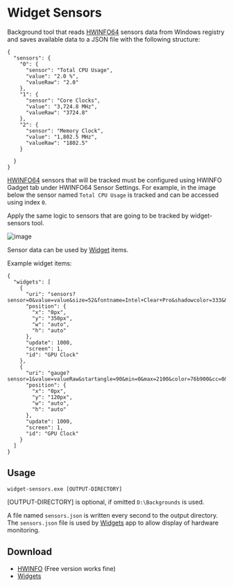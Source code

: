# Widget Sensors

Background tool that reads [HWINFO64](#download) sensors data from Windows registry and saves available data to a JSON file with the following structure:

```
{
  "sensors": {
    "0": {
      "sensor": "Total CPU Usage",
      "value": "2.0 %",
      "valueRaw": "2.0"
    },
    "1": {
      "sensor": "Core Clocks",
      "value": "3,724.8 MHz",
      "valueRaw": "3724.8"
    },
    "2": {
      "sensor": "Memory Clock",
      "value": "1,802.5 MHz",
      "valueRaw": "1802.5"
    }

  }
}
```

[HWINFO64](#download) sensors that will be tracked must be configured using HWINFO Gadget tab under HWINFO64 Sensor Settings. For example, in the image below the sensor named `Total CPU Usage` is tracked and can be accessed using index `0`.

Apply the same logic to sensors that are going to be tracked by widget-sensors tool.

![image](https://user-images.githubusercontent.com/5205328/141667014-146595d3-c632-4b45-b6a9-5da6d8bf0608.png)

Sensor data can be used by [Widget](#download) items.

Example widget items:

```
{
  "widgets": [
    {
      "uri": "sensors?sensor=0&value=value&size=52&fontname=Intel+Clear+Pro&shadowcolor=333&&align=center&w=720&h=200",
      "position": {
        "x": "0px",
        "y": "350px",
        "w": "auto",
        "h": "auto"
      },
      "update": 1000,
      "screen": 1,
      "id": "GPU Clock"
    },
    {
      "uri": "gauge?sensor=1&value=valueRaw&startangle=90&min=0&max=2100&color=76b900&cc=0&dotted=0&outline=1&w=720&h=720",
      "position": {
        "x": "0px",
        "y": "120px",
        "w": "auto",
        "h": "auto"
      },
      "update": 1000,
      "screen": 1,
      "id": "GPU Clock"
    }
  ]
}
```

## Usage

```
widget-sensors.exe [OUTPUT-DIRECTORY]
```

[OUTPUT-DIRECTORY] is optional, if omitted `D:\Backgrounds` is used.

A file named `sensors.json` is written every second to the output directory. The `sensors.json` file is used by [Widgets][2] app to allow display of hardware monitoring.

## Download

* [HWINFO][1] (Free version works fine)
* [Widgets][2]

[1]: https://www.hwinfo.com/download/
[2]: https://github.com/jmautari/widgets
